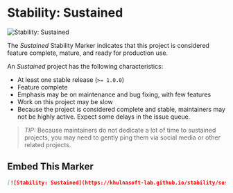 # Stability: Sustained

![Stability: Sustained](https://khulnasoft-lab.github.io/stability/sustained.svg)

The *Sustained* Stability Marker indicates that this project is
considered feature complete, mature, and ready for production use.

An *Sustained* project has the following characteristics:

- At least one stable release (`>= 1.0.0`)
- Feature complete
- Emphasis may be on maintenance and bug fixing, with few features
- Work on this project may be slow
- Because the project is considered complete and stable, maintainers may
  not be highly active. Expect some delays in the issue queue.

> *TIP:* Because maintainers do not dedicate a lot of time to sustained
> projects, you may need to gently ping them via social media or other
> related projects.

## Embed This Marker

```markdown
[![Stability: Sustained](https://khulnasoft-lab.github.io/stability/sustained.svg)](https://khulnasoft-lab.github.io/stability/sustained.html)
```
